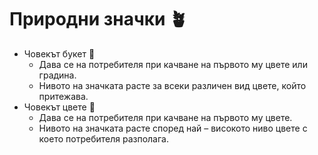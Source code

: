 # Природни значки 🪴

* Човекът букет 💐
  * Дава се на потребителя при качване на първото му цвете или градина.
  * Нивото на значката расте за всеки различен вид цвете, който притежава.
* Човекът цвете 🌸
  * Дава се на потребителя при качване на първото му цвете.
  * Нивото на значката расте според най – високото ниво цвете с което потребителя разполага.
